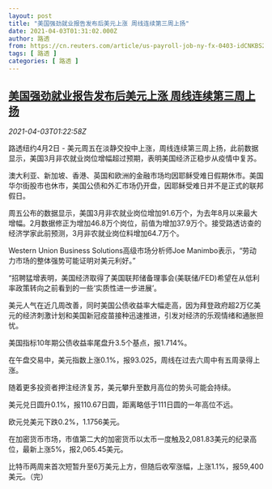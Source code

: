 ```yaml
---
layout: post
title: "美国强劲就业报告发布后美元上涨 周线连续第三周上扬"
date: 2021-04-03T01:31:02.000Z
author: 路透
from: https://cn.reuters.com/article/us-payroll-job-ny-fx-0403-idCNKBS2BQ00F
tags: [ 路透 ]
categories: [ 路透 ]
---
```

<!--1617413462000-->
[美国强劲就业报告发布后美元上涨 周线连续第三周上扬](https://cn.reuters.com/article/us-payroll-job-ny-fx-0403-idCNKBS2BQ00F)
------

<div>
<div><i>2021-04-03T01:22:58Z</i></div><p>路透纽约4月2日 - 美元周五在淡静交投中上涨，周线连续第三周上扬，此前数据显示，美国3月非农就业岗位增幅超过预期，表明美国经济正稳步从疫情中复苏。</p><p>澳大利亚、新加坡、香港、英国和欧洲的金融市场均因耶稣受难日假期休市。美国华尔街股市也休市，美国公债和外汇市场仍开盘，因耶稣受难日并不是正式的联邦假日。</p><p>周五公布的数据显示，美国3月非农就业岗位增加91.6万个，为去年8月以来最大增幅。2月数据修正为增加46.8万个岗位，前值为增加37.9万个。接受路透访查的经济学家此前预测，3月非农就业岗位料增加64.7万个。</p><p>Western Union Business Solutions高级市场分析师Joe Manimbo表示，“劳动力市场的整体强势可能证明对美元利好。”</p><p>“招聘猛增表明，美国经济取得了美国联邦储备理事会(美联储/FED)希望在从低利率政策转向之前看到的一些‘实质性进一步进展’。</p><p>美元人气在近几周改善，同时美国公债收益率大幅走高，因为拜登政府超2万亿美元的经济刺激计划和美国新冠疫苗接种迅速推进，引发对经济的乐观情绪和通胀担忧。</p><p>美国指标10年期公债收益率尾盘升3.5个基点，报1.714%。</p><p>在午盘交易中，美元指数上涨0.1%，报93.025，周线在过去六周中有五周录得上涨。</p><p>随着更多投资者押注经济复苏，美元攀升至数月高位的势头可能会持续。</p><p>美元兑日圆升0.1%，报110.67日圆，距离略低于111日圆的一年高位不远。</p><p>欧元兑美元下跌0.2%，1.1756美元。</p><p>在加密货币市场，市值第二大的加密货币以太币一度触及2,081.83美元的纪录高位，最新上涨5%，报2,065.45美元。</p><p>比特币两周来首次短暂升至6万美元上方，但随后收窄涨幅，上涨1.1%，报59,400美元。（完）</p>
</div>
